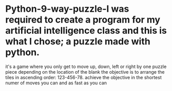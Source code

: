 # Python-9-way-puzzle-I was required to create a program for my artificial intelligence class and this is what I chose; a puzzle made with python. 
it's a game where you only get to move up, down, left or right by one puzzle piece depending on the location of the blank
the objective is to arrange the tiles in ascending order: 123-456-78. 
achieve the objective in the shortest numer of moves you can and as fast as you can
